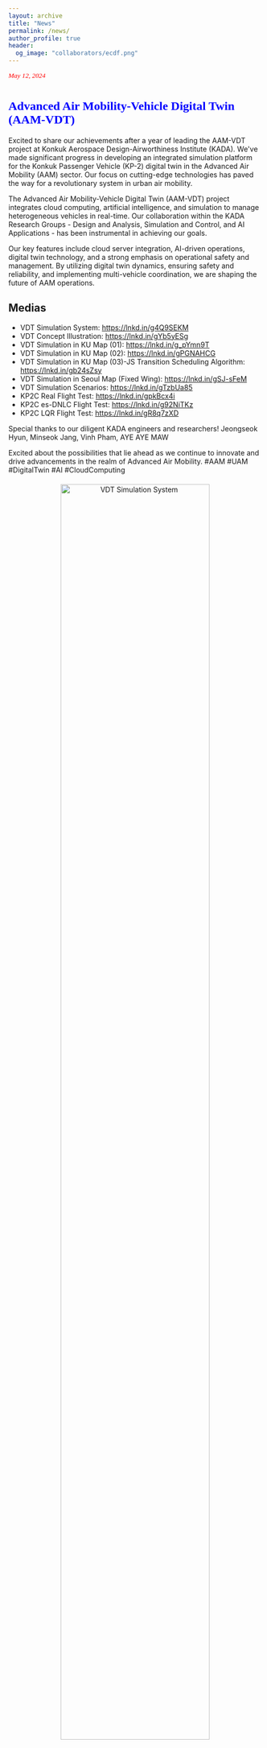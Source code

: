 ```yaml
---
layout: archive
title: "News"
permalink: /news/
author_profile: true
header:
  og_image: "collaborators/ecdf.png"
---
```


<span style="font-family: times, serif; font-size:10pt; font-style:italic; color:red"> May 12, 2024 </span>

# <span style="font-family: times, serif; font-size:18pt; font-style:bold; color:blue"> Advanced Air Mobility-Vehicle Digital Twin (AAM-VDT) </span>

Excited to share our achievements after a year of leading the AAM-VDT project at Konkuk Aerospace Design-Airworthiness Institute (KADA). We've made significant progress in developing an integrated simulation platform for the Konkuk Passenger Vehicle (KP-2) digital twin in the Advanced Air Mobility (AAM) sector. Our focus on cutting-edge technologies has paved the way for a revolutionary system in urban air mobility.

The Advanced Air Mobility-Vehicle Digital Twin (AAM-VDT) project integrates cloud computing, artificial intelligence, and simulation to manage heterogeneous vehicles in real-time. Our collaboration within the KADA Research Groups - Design and Analysis, Simulation and Control, and AI Applications - has been instrumental in achieving our goals.

Our key features include cloud server integration, AI-driven operations, digital twin technology, and a strong emphasis on operational safety and management. By utilizing digital twin dynamics, ensuring safety and reliability, and implementing multi-vehicle coordination, we are shaping the future of AAM operations.

## Medias

- VDT Simulation System: <https://lnkd.in/g4Q9SEKM>
- VDT Concept Illustration: <https://lnkd.in/gYb5yESg>
- VDT Simulation in KU Map (01): <https://lnkd.in/g_pYmn9T>
- VDT Simulation in KU Map (02): <https://lnkd.in/gPGNAHCG>
- VDT Simulation in KU Map (03)-JS Transition Scheduling Algorithm: <https://lnkd.in/gb24sZsy>
- VDT Simulation in Seoul Map (Fixed Wing): <https://lnkd.in/gSJ-sFeM>
- VDT Simulation Scenarios: <https://lnkd.in/gTzbUa85>
- KP2C Real Flight Test: <https://lnkd.in/gpkBcx4i>
- KP2C es-DNLC Flight Test: <https://lnkd.in/g92NiTKz>
- KP2C LQR Flight Test: <https://lnkd.in/gR8q7zXD>

Special thanks to our diligent KADA engineers and researchers! Jeongseok Hyun, Minseok Jang, Vinh Pham, AYE AYE MAW

Excited about the possibilities that lie ahead as we continue to innovate and drive advancements in the realm of Advanced Air Mobility. #AAM #UAM #DigitalTwin #AI #CloudComputing

<html lang="en">
<head>
    <meta charset="UTF-8">
    <meta name="viewport" content="width=device-width, initial-scale=1.0">
    <title>Gallery of Images and Videos</title>
    <style>
        figure {
            text-align: center;
            margin: 20px;
        }
        figcaption {
            color: blue;
        }
        img {
            width: 80%;
            height: auto;
        }
        iframe {
            width: 80%;
            height: 315px;
            margin: 20px auto;
            display: block;
        }
    </style>
</head>
<body>
    <figure>
        <img src="anhnt2407/anhnt2407.github.io/images/news/VDT Simulation System.jpg" alt="VDT Simulation System">
        <figcaption>VDT Simulation System</figcaption>
    </figure>
    <figure>
        <img src="anhnt2407/anhnt2407.github.io/images/news/VDT Techs..jpg" alt="VDT Techs">
        <figcaption>VDT Techs</figcaption>
    </figure>
    <figure>
        <img src="anhnt2407/anhnt2407.github.io/images/news/VDT-CILS-Rezied.jpg" alt="VDT-CILS Resized">
        <figcaption>VDT-CILS Resized</figcaption>
    </figure>
    <figure>
        <img src="anhnt2407/anhnt2407.github.io/images/news/VDT-CILS.jpg" alt="VDT-CILS">
        <figcaption>VDT-CILS</figcaption>
    </figure>
    <figure>
        <img src="anhnt2407/anhnt2407.github.io/images/news/VDT-Single-ODT.jpg" alt="VDT Single ODT">
        <figcaption>VDT Single ODT</figcaption>
    </figure>
    <figure>
        <img src="anhnt2407/anhnt2407.github.io/images/news/VDT-SITL-Simplified.jpg" alt="VDT SITL Simplified">
        <figcaption>VDT SITL Simplified</figcaption>
    </figure>
    <figure>
        <img src="anhnt2407/anhnt2407.github.io/images/news/VDT-SITL.jpg" alt="VDT SITL">
        <figcaption>VDT SITL</figcaption>
    </figure>

    <!-- Embedded YouTube Videos -->
    <iframe src="https://www.youtube.com/embed/ePH-f1H2PH8" frameborder="0" allow="accelerometer; autoplay; clipboard-write; encrypted-media; gyroscope; picture-in-picture" allowfullscreen></iframe>
    <iframe src="https://www.youtube.com/embed/9effNK__aOU" frameborder="0" allow="accelerometer; autoplay; clipboard-write; encrypted-media; gyroscope; picture-in-picture" allowfullscreen></iframe>
    <iframe src="https://www.youtube.com/embed/X20FuC0C7pM" frameborder="0" allow="accelerometer; autoplay; clipboard-write; encrypted-media; gyroscope; picture-in-picture" allowfullscreen></iframe>
    <iframe src="https://www.youtube.com/embed/huKKna1OFjA" frameborder="0" allow="accelerometer; autoplay; clipboard-write; encrypted-media; gyroscope; picture-in-picture" allowfullscreen></iframe>
    <iframe src="https://www.youtube.com/embed/luD0U2uVrgg" frameborder="0" allow="accelerometer; autoplay; clipboard-write; encrypted-media; gyroscope; picture-in-picture" allowfullscreen></iframe>
    <iframe src="https://www.youtube.com/embed/QfZZfo9YNls" frameborder="0" allow="accelerometer; autoplay; clipboard-write; encrypted-media; gyroscope; picture-in-picture" allowfullscreen></iframe>
    <iframe src="https://www.youtube.com/embed/qfMXk1IYKFA" frameborder="0" allow="accelerometer; autoplay; clipboard-write; encrypted-media; gyroscope; picture-in-picture" allowfullscreen></iframe>
    <iframe src="https://www.youtube.com/embed/u0xFRdc-97Q" frameborder="0" allow="accelerometer; autoplay; clipboard-write; encrypted-media; gyroscope; picture-in-picture" allowfullscreen></iframe>
    <iframe src="https://www.youtube.com/embed/FqyS67FReXo" frameborder="0" allow="accelerometer; autoplay; clipboard-write; encrypted-media; gyroscope; picture-in-picture" allowfullscreen></iframe>

</body>
</html>

